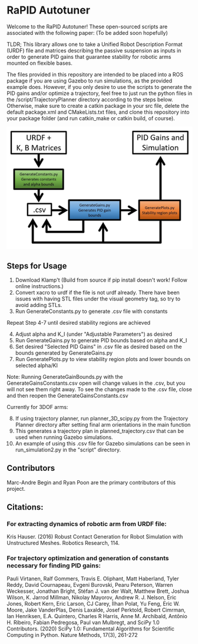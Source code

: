 # RaPID Autotuner

Welcome to the RaPID Autotuner! These open-sourced scripts are associated with the following paper: (To be added soon hopefully)

TLDR; This library allows one to take a Unified Robot Description Format (URDF) file and matrices describing the passive suspension as inputs in order to generate PID gains that guarantee stability for robotic arms mounted on flexible bases. 

The files provided in this repository are intended to be placed into a ROS package if you are using Gazebo to run simulations, as the provided example does. However, if you only desire to use the scripts to generate the PID gains and/or optimize a trajectory, feel free to just run the python files in the /script/TrajectoryPlanner directory according to the steps below. Otherwise, make sure to create a catkin package in your src file, delete the default package.xml and CMakeLists.txt files, and clone this repository into your package folder (and run catkin_make or catkin build, of course). 

![alt text](/flowchart.JPG?raw=true)

## Steps for Usage

1. Download Klamp't (Build from source if pip install doesn't work! Follow online instructions.)
2. Convert xacro to urdf if the file is not urdf already. There have been issues with having STL files under the visual geometry tag, so try to avoid adding STLs. 
3. Run GenerateConstants.py to generate .csv file with constants

Repeat Step 4-7 until desired stability regions are achieved

4. Adjust alpha and K_I (under "Adjustable Parameters") as desired
5. Run GenerateGains.py to generate PID bounds based on alpha and K_I
6. Set desired "Selected PID Gains" in .csv file as desired based on the bounds generated by GenerateGains.py
7. Run GeneratePlots.py to view stability region plots and lower bounds on selected alpha/KI

Note: Running GenerateGainBounds.py with the GenerateGainsConstants.csv open will change values in the .csv, but you will not see them right away. To see the changes made to the .csv file, close and then reopen the GenerateGainsConstants.csv

Currently for 3DOF arms:

8. If using trajectory planner, run planner_3D_scipy.py from the Trajectory Planner directory after setting final arm orientations in the main function
9. This generates a trajectory plan in planned_trajectory.csv that can be used when running Gazebo simulations. 
10. An example of using this .csv file for Gazebo simulations can be seen in run_simulation2.py in the "script" directory.

## Contributors

Marc-Andre Begin and Ryan Poon are the primary contributors of this project.

## Citations:

### For extracting dynamics of robotic arm from URDF file:
Kris Hauser. (2016) Robust Contact Generation for Robot Simulation with Unstructured Meshes. Robotics Research, 114. 

### For trajectory optimization and generation of constants necessary for finding PID gains:
Pauli Virtanen, Ralf Gommers, Travis E. Oliphant, Matt Haberland, Tyler Reddy, David Cournapeau, Evgeni Burovski, Pearu Peterson, Warren Weckesser, Jonathan Bright, Stéfan J. van der Walt, Matthew Brett, Joshua Wilson, K. Jarrod Millman, Nikolay Mayorov, Andrew R. J. Nelson, Eric Jones, Robert Kern, Eric Larson, CJ Carey, İlhan Polat, Yu Feng, Eric W. Moore, Jake VanderPlas, Denis Laxalde, Josef Perktold, Robert Cimrman, Ian Henriksen, E.A. Quintero, Charles R Harris, Anne M. Archibald, Antônio H. Ribeiro, Fabian Pedregosa, Paul van Mulbregt, and SciPy 1.0 Contributors. (2020) SciPy 1.0: Fundamental Algorithms for Scientific Computing in Python. Nature Methods, 17(3), 261-272




